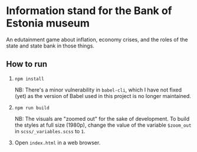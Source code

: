 # Information stand for the Bank of Estonia museum

An edutainment game about inflation, economy crises, and the roles of the state and state bank in those things.

## How to run

1. `npm install`

    NB: There's a minor vulnerability in `babel-cli`, which I have not fixed (yet) as the version of Babel used in this project is no longer maintained.
2. `npm run build`

    NB: The visuals are "zoomed out" for the sake of development. To build the styles at full size (1980p), change the value of the variable `$zoom_out` in `scss/_variables.scss` to `1`.
3. Open `index.html` in a web browser.
